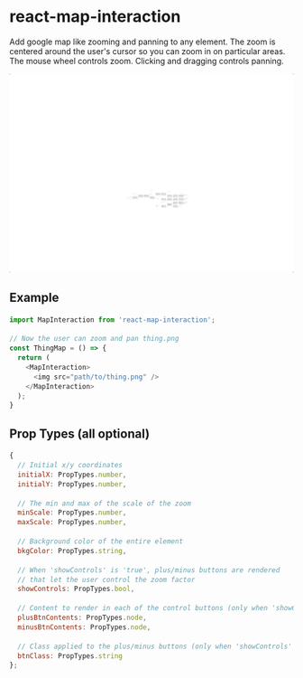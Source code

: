 # react-map-interaction

Add google map like zooming and panning to any element. The zoom is centered around the user's cursor so you can zoom in on particular areas. The mouse wheel controls zoom. Clicking and dragging controls panning.

![alt tag](./example.gif)

## Example

```js
import MapInteraction from 'react-map-interaction';

// Now the user can zoom and pan thing.png
const ThingMap = () => {
  return (
    <MapInteraction>
      <img src="path/to/thing.png" />
    </MapInteraction>
  );
}
```

## Prop Types (all optional)
```js
{
  // Initial x/y coordinates
  initialX: PropTypes.number,
  initialY: PropTypes.number,

  // The min and max of the scale of the zoom
  minScale: PropTypes.number,
  maxScale: PropTypes.number,

  // Background color of the entire element
  bkgColor: PropTypes.string,

  // When 'showControls' is 'true', plus/minus buttons are rendered
  // that let the user control the zoom factor
  showControls: PropTypes.bool,

  // Content to render in each of the control buttons (only when 'showControls' is 'true')
  plusBtnContents: PropTypes.node,
  minusBtnContents: PropTypes.node,

  // Class applied to the plus/minus buttons (only when 'showControls' is 'true')
  btnClass: PropTypes.string
};
```
